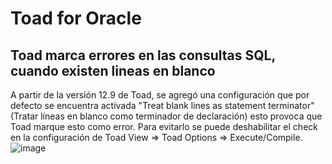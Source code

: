 # Toad for Oracle

## Toad marca errores en las consultas SQL, cuando existen lineas en blanco

A partir de la versión 12.9 de Toad, se agregó una configuración que por defecto se encuentra activada "Treat blank lines as statement terminator" (Tratar líneas en blanco como terminador de declaración) esto provoca que Toad marque esto como error.
Para evitarlo se puede deshabilitar el check en la configuración de Toad View => Toad Options => Execute/Compile.
![image](https://user-images.githubusercontent.com/11231959/118861230-e2d83e00-b8a1-11eb-860b-283b17a01646.png)

